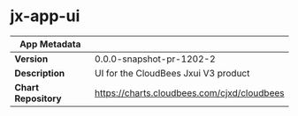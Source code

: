 # jx-app-ui

|App Metadata||
|---|---|
| **Version** | 0.0.0-snapshot-pr-1202-2 |
| **Description** | UI for the CloudBees Jxui V3 product |
| **Chart Repository** | https://charts.cloudbees.com/cjxd/cloudbees |

